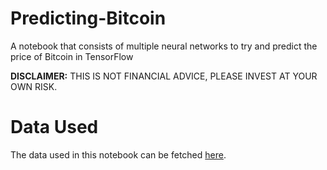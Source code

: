 # Predicting-Bitcoin

A notebook that consists of multiple neural networks to try and predict the price of Bitcoin in TensorFlow

**DISCLAIMER:** THIS IS NOT FINANCIAL ADVICE, PLEASE INVEST AT YOUR OWN RISK.

# Data Used

The data used in this notebook can be fetched [here](https://www.coindesk.com/price/bitcoin/).
